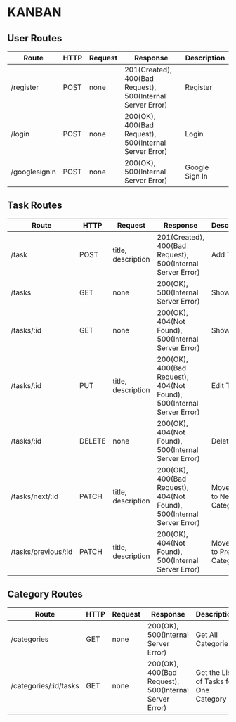 # KANBAN


## User Routes
| Route | HTTP | Request | Response | Description|
| ----------- | ----------- |----------- |----------- | ----------- |
| /register | POST | none |201(Created), 400(Bad Request), 500(Internal Server Error)|Register|
| /login | POST | none |200(OK), 400(Bad Request), 500(Internal Server Error)|Login|
| /googlesignin | POST | none |200(OK), 500(Internal Server Error)|Google Sign In|


## Task Routes
| Route | HTTP | Request | Response | Description|
| ----------- | ----------- |----------- |----------- | ----------- |
| /task | POST |title, description |201(Created), 400(Bad Request), 500(Internal Server Error)|Add Task|
| /tasks | GET |none|200(OK), 500(Internal Server Error)|Show Tasks|
| /tasks/:id | GET |none|200(OK), 404(Not Found), 500(Internal Server Error)|Show Task|
| /tasks/:id | PUT |title, description|200(OK), 400(Bad Request), 404(Not Found), 500(Internal Server Error)|Edit Task|
| /tasks/:id | DELETE |none|200(OK), 404(Not Found), 500(Internal Server Error)|Delete Task|
| /tasks/next/:id | PATCH |title, description|200(OK), 400(Bad Request), 404(Not Found), 500(Internal Server Error)|Move Task to Next Category|
| /tasks/previous/:id | PATCH |title, description|200(OK), 404(Not Found), 500(Internal Server Error)|Move Task to Previous Category|


## Category Routes
| Route | HTTP | Request | Response | Description|
| ----------- | ----------- |----------- |----------- | ----------- |
| /categories | GET | none |200(OK), 500(Internal Server Error)|Get All Categories|
| /categories/:id/tasks | GET | none |200(OK), 400(Bad Request), 500(Internal Server Error)|Get the List of Tasks for One Category|